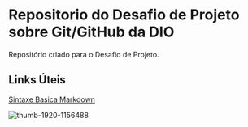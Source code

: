 # Repositorio do Desafio de Projeto sobre Git/GitHub da DIO
Repositório criado para o Desafio de Projeto.

## Links Úteis 
[Sintaxe Basica Markdown](https://www.markdownguide.org/basic-syntax)

![thumb-1920-1156488](https://user-images.githubusercontent.com/43958075/236236998-98c4b6d9-74c5-4661-981d-6843958fbf7e.png)

